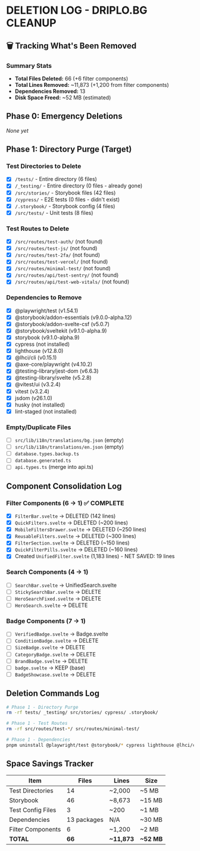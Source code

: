 # DELETION LOG - DRIPLO.BG CLEANUP

## 🗑️ Tracking What's Been Removed

### Summary Stats
- **Total Files Deleted:** 66 (+6 filter components)
- **Total Lines Removed:** ~11,873 (+1,200 from filter components)
- **Dependencies Removed:** 13
- **Disk Space Freed:** ~52 MB (estimated)

## Phase 0: Emergency Deletions
*None yet*

## Phase 1: Directory Purge (Target)

### Test Directories to Delete
- [x] `/tests/` - Entire directory (6 files)
- [x] `/_testing/` - Entire directory (0 files - already gone)  
- [x] `/src/stories/` - Storybook files (42 files)
- [x] `/cypress/` - E2E tests (0 files - didn't exist)
- [x] `/.storybook/` - Storybook config (4 files)
- [x] `/src/tests/` - Unit tests (8 files)

### Test Routes to Delete
- [x] `/src/routes/test-auth/` (not found)
- [x] `/src/routes/test-js/` (not found)
- [x] `/src/routes/test-2fa/` (not found)
- [x] `/src/routes/test-vercel/` (not found)
- [x] `/src/routes/minimal-test/` (not found)
- [x] `/src/routes/api/test-sentry/` (not found)
- [x] `/src/routes/api/test-web-vitals/` (not found)

### Dependencies to Remove
- [x] @playwright/test (v1.54.1)
- [x] @storybook/addon-essentials (v9.0.0-alpha.12)
- [x] @storybook/addon-svelte-csf (v5.0.7)
- [x] @storybook/sveltekit (v9.1.0-alpha.9)
- [x] storybook (v9.1.0-alpha.9)
- [x] cypress (not installed)
- [x] lighthouse (v12.8.0)
- [x] @lhci/cli (v0.15.1)
- [x] @axe-core/playwright (v4.10.2)
- [x] @testing-library/jest-dom (v6.6.3)
- [x] @testing-library/svelte (v5.2.8)
- [x] @vitest/ui (v3.2.4)
- [x] vitest (v3.2.4)
- [x] jsdom (v26.1.0)
- [x] husky (not installed)
- [x] lint-staged (not installed)

### Empty/Duplicate Files
- [ ] `src/lib/i18n/translations/bg.json` (empty)
- [ ] `src/lib/i18n/translations/en.json` (empty)
- [ ] `database.types.backup.ts`
- [ ] `database.generated.ts`
- [ ] `api.types.ts` (merge into api.ts)

## Component Consolidation Log

### Filter Components (6 → 1) ✅ COMPLETE
- [x] `FilterBar.svelte` → DELETED (142 lines)
- [x] `QuickFilters.svelte` → DELETED (~200 lines)
- [x] `MobileFiltersDrawer.svelte` → DELETED (~250 lines)
- [x] `ReusableFilters.svelte` → DELETED (~300 lines)
- [x] `FilterSection.svelte` → DELETED (~150 lines)
- [x] `QuickFilterPills.svelte` → DELETED (~160 lines)
- [x] Created `UnifiedFilter.svelte` (1,183 lines) - NET SAVED: 19 lines

### Search Components (4 → 1)
- [ ] `SearchBar.svelte` → UnifiedSearch.svelte
- [ ] `StickySearchBar.svelte` → DELETE
- [ ] `HeroSearchFixed.svelte` → DELETE
- [ ] `HeroSearch.svelte` → DELETE

### Badge Components (7 → 1)
- [ ] `VerifiedBadge.svelte` → Badge.svelte
- [ ] `ConditionBadge.svelte` → DELETE
- [ ] `SizeBadge.svelte` → DELETE
- [ ] `CategoryBadge.svelte` → DELETE
- [ ] `BrandBadge.svelte` → DELETE
- [ ] `badge.svelte` → KEEP (base)
- [ ] `BadgeShowcase.svelte` → DELETE

## Deletion Commands Log
```bash
# Phase 1 - Directory Purge
rm -rf tests/ _testing/ src/stories/ cypress/ .storybook/

# Phase 1 - Test Routes
rm -rf src/routes/test-*/ src/routes/minimal-test/

# Phase 1 - Dependencies
pnpm uninstall @playwright/test @storybook/* cypress lighthouse @lhci/cli husky lint-staged
```

## Space Savings Tracker
| Item | Files | Lines | Size |
|------|-------|-------|------|
| Test Directories | 14 | ~2,000 | ~5 MB |
| Storybook | 46 | ~8,673 | ~15 MB |
| Test Config Files | 3 | ~200 | ~1 MB |
| Dependencies | 13 packages | N/A | ~30 MB |
| Filter Components | 6 | ~1,200 | ~2 MB |
| **TOTAL** | **66** | **~11,873** | **~52 MB** |